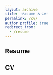 ```yaml
---
layout: archive
title: "Resume & CV"
permalink: /cv/
author_profile: true
redirect_from:
  - /resume
---
```


## Resume
<object data="../files/resume_Breitbart_20230919.pdf" width="10" height="10" type='application/pdf'></object>

## CV
<object data="../files/CV_Breitbart_20230914.pdf" width="10" height="10" type='application/pdf'></object>
